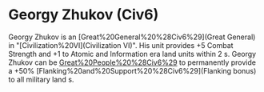# Georgy Zhukov (Civ6)

Georgy Zhukov is an [Great%20General%20%28Civ6%29](Great General) in "[Civilization%20VI](Civilization VI)". His unit provides +5 Combat Strength and +1 to Atomic and Information era land units within 2 s.
Georgy Zhukov can be [Great%20People%20%28Civ6%29](retired) to permanently provide a +50% [Flanking%20and%20Support%20%28Civ6%29](Flanking bonus) to all military land s.